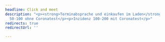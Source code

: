 ```yaml
---
headline: Click and meet
description: "<p><strong>Terminabsprache und einkaufen im Laden</strong></p><p>Inzidenz
  50-100 ohne Coronatest</p><p>Inzidenz 100-200 mit Coronatest</p>"
redirects: true
redirectUrl: ''

---
```

